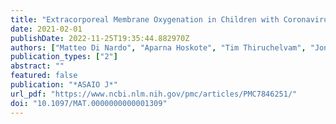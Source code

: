 ```yaml
---
title: "Extracorporeal Membrane Oxygenation in Children with Coronavirus Disease 2019: Preliminary Report from the Collaborative European Chapter of the Extracorporeal Life Support Organization Prospective Survey"
date: 2021-02-01
publishDate: 2022-11-25T19:35:44.882970Z
authors: ["Matteo Di Nardo", "Aparna Hoskote", "Tim Thiruchelvam", "Jon Lillie", "Marie Horan", "Sylvia Belda Hofheinz", "Laurent Dupic", "Ricardo Gimeno", "Maria Elena de Piero", "Valeria Lo Coco", "Peter Roeleveld", "Marc Davidson", "Tim Jones", "Lars Mikael Broman", "Roberto Lorusso", "Jan BELOHLAVEK"]
publication_types: ["2"]
abstract: ""
featured: false
publication: "*ASAIO J*"
url_pdf: "https://www.ncbi.nlm.nih.gov/pmc/articles/PMC7846251/"
doi: "10.1097/MAT.0000000000001309"
---
```


